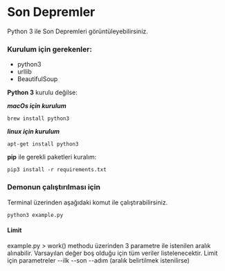 # Son Depremler
Python 3 ile Son Depremleri görüntüleyebilirsiniz.

### Kurulum için gerekenler:

 * python3
 * urllib
 * BeautifulSoup

 **Python 3** kurulu değilse:

***macOs için kurulum***

```
brew install python3
```

***linux için kurulum***
```
apt-get install python3
```

**pip** ile gerekli paketleri kuralım:
 ```
pip3 install -r requirements.txt
```

### Demonun çalıştırılması için

Terminal üzerinden aşağıdaki komut ile çalıştırabilirsiniz.

 ```
python3 example.py
```


#### Limit
example.py > work() methodu üzerinden 3 parametre ile istenilen aralık alınabilir.
Varsayılan değer boş olduğu için tüm veriler listelenecektir.
Limit için parametreler
--ilk
--son
--adım (aralık belirtilmek istenilirse)

